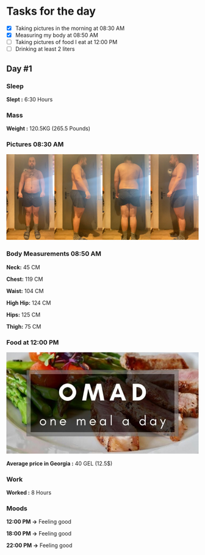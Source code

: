 # Tasks for the day

- [x] Taking pictures in the morning at 08:30 AM
- [x] Measuring my body at 08:50 AM
- [ ] Taking pictures of food I eat at 12:00 PM
- [ ] Drinking at least 2 liters

## Day #1

### Sleep

**Slept :** 6:30 Hours

### Mass

**Weight :** 120.5KG (265.5 Pounds)

### Pictures 08:30 AM

![This is test image](./assets/1/pictures.jpg)

### Body Measurements 08:50 AM

**Neck:** 45 CM

**Chest:** 119 CM

**Waist:** 104 CM

**High Hip:** 124 CM

**Hips:** 125 CM

**Thigh:** 75 CM

### Food at 12:00 PM

![This is test image](./assets/test/food.jpeg)

**Average price in Georgia :** 40 GEL (12.5$)

### Work

**Worked :** 8 Hours

### Moods

**12:00 PM ->** Feeling good

**18:00 PM ->** Feeling good

**22:00 PM ->** Feeling good
